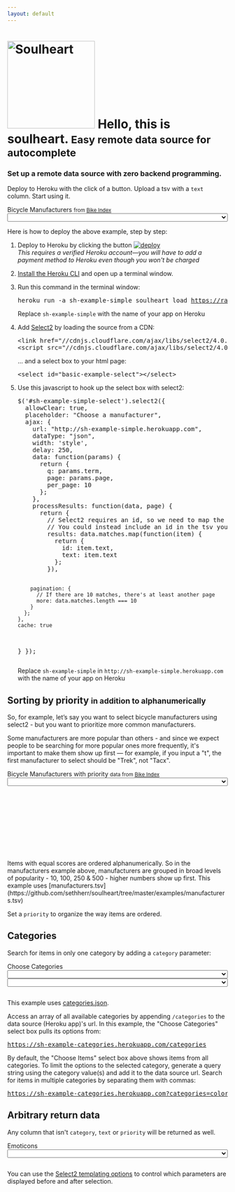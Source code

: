 ```yaml
---
layout: default
---
```


<div class="page-header"><h1><img src="https://raw.githubusercontent.com/sethherr/soulheart/master/examples/logo.png" alt="Soulheart" width="200" />
Hello, this is soulheart.
<small>Easy remote data source for autocomplete</small>
</h1></div>

<h3>Set up a remote data source with zero backend programming. <br></h3>

Deploy to Heroku with the click of a button. Upload a tsv with a `text` column. Start using it.

<div class="panel panel-default" id="sh-example-simple-select-panel"><div class="panel-body"><div class="form-group">
<label>Bicycle Manufacturers <small>from <a href="https://bikeindex.org/manufacturers">Bike Index</a></small></label>
<select class="form-control" id="sh-example-simple-select" style="width: 100%;"></select>
</div></div>
</div>

<p>Here is how to deploy the above example, step by step:</p>

<ol class="step-by-step-basic">
<li>
<p>Deploy to Heroku by clicking the button <a href="https://dashboard.heroku.com/new?template=https%3A%2F%2Fgithub.com%2Fsethherr%2Fsoulheart"><img src="https://www.herokucdn.com/deploy/button.png" alt="deploy"/></a>
<br><em>This requires a verified Heroku account&mdash;you will have to add a payment method to Heroku even though you won't be charged</em>
</p>
</li>

<li>
<a href="https://devcenter.heroku.com/articles/heroku-command">Install the Heroku CLI</a> and open up a terminal window.
</li>

<li><p>Run this command in the terminal window:</p>
<pre class="with-highlight lang-sh">heroku run -a sh-example-simple soulheart load <a href="https://raw.githubusercontent.com/sethherr/soulheart/master/examples/manufacturers_simple.tsv">https://raw.githubusercontent.com/sethherr/soulheart/master/examples/manufacturers_simple.tsv</a></pre>
<div class="highlight code-highlight">Replace <code>sh-example-simple</code> with the name of your app on Heroku</div>
</li>

<li>
<p>Add <a href="https://select2.github.io/">Select2</a> by loading the source from a CDN:</p>
<pre>
&lt;link href="//cdnjs.cloudflare.com/ajax/libs/select2/4.0.0/css/select2.min.css" rel="stylesheet" /&gt;
&lt;script src="//cdnjs.cloudflare.com/ajax/libs/select2/4.0.0/js/select2.min.js"&gt;&lt;/script&gt;
</pre>

<p>... and a select box to your html page:</p>
<pre>
&lt;select id="basic-example-select"&gt;&lt;/select&gt;
</pre>

</li>

<li>
<p>Use this javascript to hook up the select box with select2:</p>
<pre class="with-highlight">
$('#sh-example-simple-select').select2({
  allowClear: true,
  placeholder: "Choose a manufacturer",
  ajax: {
    url: "http://sh-example-simple.herokuapp.com",
    dataType: "json",
    width: 'style',
    delay: 250,
    data: function(params) {
      return {
        q: params.term,
        page: params.page,
        per_page: 10
      };
    },
    processResults: function(data, page) {
      return {
        // Select2 requires an id, so we need to map the results and add an ID
        // You could instead include an id in the tsv you add to soulheart ;)
        results: data.matches.map(function(item) {
          return {
            id: item.text,
            text: item.text
          };
        }),

        pagination: {
          // If there are 10 matches, there's at least another page
          more: data.matches.length === 10
        }
      };
    },
    cache: true
  }
});
</pre>
<div class="highlight code-highlight">Replace <code>sh-example-simple</code> in <code>http://sh-example-simple.herokuapp.com</code> with the name of your app on Heroku</div>
</li>
</ol>


<div class="page-header">
<h2>Sorting by priority <small>in addition to alphanumerically</small></h2>
</div>

So, for example, let’s say you want to select bicycle manufacturers using select2 - but you want to prioritize more common manufacturers.

Some manufacturers are more popular than others - and since we expect people to be searching for more popular ones more frequently, it's important to make them show up first &mdash; for example, if you input a "t", the first manufacturer to select should be "Trek", not "Tacx".

<div class="row padded-row">
<div class="col-md-6"><div class="form-group" id="sh-example-priority-select-panel">
<label>Bicycle Manufacturers with priority <small>data from <a href="https://bikeindex.org/manufacturers">Bike Index</a></small></label>
<select class="form-control" id="sh-example-priority-select" style="width: 100%;"></select>
</div></div>
<div class="col-md-6"><pre id="priority-data" class="example-data-block with-highlight" style="height: 10em;"></pre>
<div class="highlight code-highlight" id="priority-data-url"></div></div>
</div>

<div class="special-pad"></div>
Items with equal scores are ordered alphanumerically. So in the manufacturers example above, manufacturers are grouped in broad levels of popularity - 10, 100, 250 & 500 - higher numbers show up first. This example uses [manufacturers.tsv](https://github.com/sethherr/soulheart/tree/master/examples/manufacturers.tsv)

Set a `priority` to organize the way items are ordered.



<div class="page-header">
<h2 id="using-categories">Categories</h2>
</div>

Search for items in only one category by adding a `category` parameter:

<div class="panel panel-default" id="sh-example-categories-select-panel"><div class="panel-body">
<div class="col-sm-4">
<div class="form-group">
<label>Choose Categories</label>
<select class="form-control" id="sh-example-categories-select-category" style="width: 100%;"></select>
</div></div>
<div class="col-sm-8">
<div class="form-group">
<label id="sh-example-categories-select-label"></label>
<select class="form-control" id="sh-example-categories-select-item" style="width: 100%;"></select>
</div></div>
</div>
</div>

<pre id="categories-data" class="example-data-block"></pre>

<p>This example uses <a href="https://raw.githubusercontent.com/sethherr/soulheart/master/examples/categories.json">categories.json</a>.</p> 

Access an array of all available categories by appending `/categories` to the data source (Heroku app)'s url. In this example, the "Choose Categories" select box pulls its options from:
<pre><a href="https://sh-example-categories.herokuapp.com/categories">https://sh-example-categories.herokuapp.com/categories</a></pre>

<p>By default, the "Choose Items" select box above shows items from all categories. To limit the options to the selected category, generate a query string using the category value(s) and add it to the data source url. Search for items in multiple categories by separating them with commas:</p>
<pre>
<a href="https://sh-example-categories.herokuapp.com?categories=colors,component%20types">https://sh-example-categories.herokuapp.com?categories=colors,component%20types</a>
</pre>

<div class="page-header">
  <h2 id="using-data">Arbitrary return data</h2>
</div>

Any column that isn't `category`, `text` or `priority` will be returned as well.

<div class="panel panel-default" id="sh-example-arbitrary-select-panel"><div class="panel-body"><div class="form-group">
<label>Emoticons</label>
<select class="form-control" id="sh-example-arbitrary-select" style="width: 100%;"></select>
</div></div>
</div>

<pre id="arbitrary-data" class="example-data-block"></pre>

You can use the [Select2 templating options](https://select2.github.io/examples.html#templating) to control which parameters are displayed before and after selection.